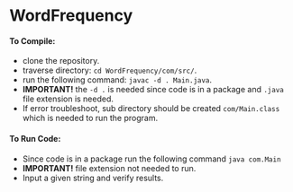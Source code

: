 # WordFrequency

#### To Compile:
* clone the repository.
* traverse directory: `cd WordFrequency/com/src/`.
* run the following command: `javac -d . Main.java`.
* **IMPORTANT!** the `-d .` is needed since code is in a package and `.java` file extension is needed.
* If error troubleshoot, sub directory should be created `com/Main.class` which is needed to run the program.

#### To Run Code:
* Since code is in a package run the following command `java com.Main`
* **IMPORTANT!** file extension not needed to run.
* Input a given string and verify results.
